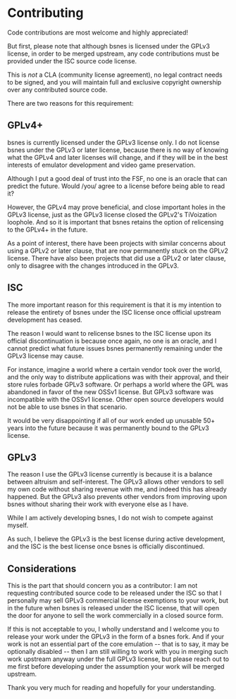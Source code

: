 Contributing
============

Code contributions are most welcome and highly appreciated!

But first, please note that although bsnes is licensed under the GPLv3 license,
in order to be merged upstream, any code contributions must be provided under
the ISC source code license.

This is *not* a CLA (community license agreement), no legal contract needs to be
signed, and you will maintain full and exclusive copyright ownership over any
contributed source code.

There are two reasons for this requirement:

GPLv4+
------

bsnes is currently licensed under the GPLv3 license only. I do not license bsnes
under the GPLv3 or later license, because there is no way of knowing what the
GPLv4 and later licenses will change, and if they will be in the best interests
of emulator development and video game preservation.

Although I put a good deal of trust into the FSF, no one is an oracle that can
predict the future. Would /you/ agree to a license before being able to read it?

However, the GPLv4 may prove beneficial, and close important holes in the GPLv3
license, just as the GPLv3 license closed the GPLv2's TiVoization loophole. And
so it is important that bsnes retains the option of relicensing to the GPLv4+ in
the future.

As a point of interest, there have been projects with similar concerns about
using a GPLv2 or later clause, that are now permanently stuck on the GPLv2
license. There have also been projects that did use a GPLv2 or later clause,
only to disagree with the changes introduced in the GPLv3.

ISC
---

The more important reason for this requirement is that it is my intention to
release the entirety of bsnes under the ISC license once official upstream
development has ceased.

The reason I would want to relicense bsnes to the ISC license upon its official
discontinuation is because once again, no one is an oracle, and I cannot predict
what future issues bsnes permanently remaining under the GPLv3 license may
cause.

For instance, imagine a world where a certain vendor took over the world, and
the only way to distribute applications was with their approval, and their store
rules forbade GPLv3 software. Or perhaps a world where the GPL was abandoned in
favor of the new OSSv1 license. But GPLv3 software was incompatible with the
OSSv1 license. Other open source developers would not be able to use bsnes in
that scenario.

It would be very disappointing if all of our work ended up unusable 50+ years
into the future because it was permanently bound to the GPLv3 license.

GPLv3
-----

The reason I use the GPLv3 license currently is because it is a balance between
altruism and self-interest. The GPLv3 allows other vendors to sell my own code
without sharing revenue with me, and indeed this has already happened. But the
GPLv3 also prevents other vendors from improving upon bsnes without sharing
their work with everyone else as I have.

While I am actively developing bsnes, I do not wish to compete against myself.

As such, I believe the GPLv3 is the best license during active development, and
the ISC is the best license once bsnes is officially discontinued.

Considerations
--------------

This is the part that should concern you as a contributor: I am not requesting
contributed source code to be released under the ISC so that I personally may
sell GPLv3 commercial license exemptions to your work, but in the future when
bsnes is released under the ISC license, that will open the door for anyone to
sell the work commercially in a closed source form.

If this is not acceptable to you, I wholly understand and I welcome you to
release your work under the GPLv3 in the form of a bsnes fork. And if your work
is not an essential part of the core emulation -- that is to say, it may be
optionally disabled -- then I am still willing to work with you in merging such
work upstream anyway under the full GPLv3 license, but please reach out to me
first before developing under the assumption your work will be merged upstream.

Thank you very much for reading and hopefully for your understanding.
